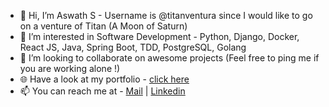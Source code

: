 - 👋 Hi, I’m Aswath S - Username is @titanventura since I would like to go on a venture of Titan (A Moon of Saturn)
- 👀 I’m interested in Software Development - Python, Django, Docker, React JS, Java, Spring Boot, TDD, PostgreSQL, Golang
- 💞️ I’m looking to collaborate on awesome projects (Feel free to ping me if you are working alone !)
- 🌐 Have a look at my portfolio - [click here](https://titanventura.github.io/portfolio/)
- 📫 You can reach me at - [Mail](mailto:aswath7862001@gmail.com) | [Linkedin](https://linkedin.com/in/aswath-s)

<!-- - 🌱 I’m currently learning stuff related to dev ... ) -->


<!---
titanventura/titanventura is a ✨ special ✨ repository because its `README.md` (this file) appears on your GitHub profile.
You can click the Preview link to take a look at your changes.
--->
